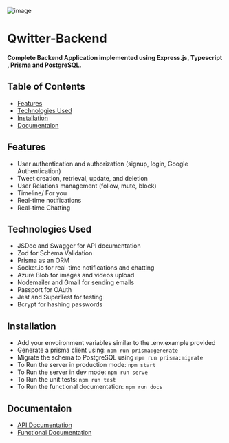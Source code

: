 ![image](https://github.com/ahmedoshelmy/Qwitter-Backend/assets/55411484/899ccd14-c937-4258-bc27-cfbbbcbbf5c8)
# Qwitter-Backend
**Complete Backend Application implemented using Express.js, Typescript , Prisma and PostgreSQL.**

## Table of Contents

- [Features](#features)
- [Technologies Used](#technologies-used)
- [Installation](#installation)
- [Documentaion](#documentaion)

## Features  
- User authentication and authorization (signup, login, Google Authentication)
- Tweet creation, retrieval, update, and deletion
- User Relations management (follow, mute, block)
- Timeline/ For you 
- Real-time notifications
- Real-time Chatting 

## Technologies Used

- JSDoc and Swagger for API documentation
- Zod for Schema Validation
- Prisma as an ORM
- Socket.io for real-time notifications and chatting
- Azure Blob for images and videos upload
- Nodemailer and Gmail for sending emails
- Passport for OAuth
- Jest and SuperTest for  testing
- Bcrypt for hashing passwords 

## Installation

- Add your envoironment variables similar to the .env.example provided
- Generate a prisma client using: `npm run prisma:generate`
- Migrate the schema to PostgreSQL using  `npm run prisma:migrate`
- To Run the server in production mode: `npm start`
- To Run the server in dev mode: `npm run serve`
- To Run the unit tests: `npm run test`
- To Run the functional documentation: `npm run docs`


## Documentaion 
- [API Documentation](http://back.qwitter.cloudns.org:3000/docs/)
- [Functional Documentation](http://back.qwitter.cloudns.org:3000/doc/index.html)
